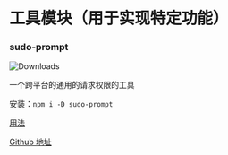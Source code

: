 # 工具模块（用于实现特定功能）

### sudo-prompt
![Downloads](https://img.shields.io/npm/dm/sudo-prompt.svg)

一个跨平台的通用的请求权限的工具

安装：`npm i -D sudo-prompt`

[用法](https://github.com/jorangreef/sudo-prompt#usage)

[Github 地址](https://github.com/jorangreef/sudo-prompt)